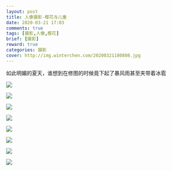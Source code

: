 ```yaml
---
layout: post
title: 人像摄影-樱花与儿童
date: 2020-03-21 17:03
comments: true
tags: [摄影,人像,樱花]
brief: [摄影]
reward: true
categories: 摄影
cover: http://img.winterchen.com/20200321180808.jpg
---
```


如此明媚的夏天，谁想到在修图的时候竟下起了暴风雨甚至夹带着冰雹

![](http://img.winterchen.com/20200321180808.jpg)

![](http://img.winterchen.com/20200613205245.png)

![](http://img.winterchen.com/20200613205359.png)

![](http://img.winterchen.com/20200613205359.png)

![](http://img.winterchen.com/20200613210119.png)

![](http://img.winterchen.com/20200613210244.png)

![](http://img.winterchen.com/20200613210346.png)

![](http://img.winterchen.com/20200613210447.png)


